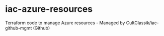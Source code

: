 # iac-azure-resources
Terraform code to manage Azure resources - Managed by CultClassik/iac-github-mgmt (Github)
